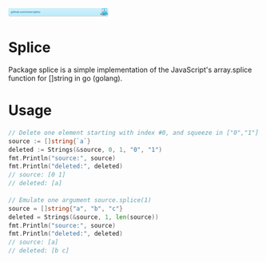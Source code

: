 [![github.com/zzwx/splice](doc/splice-gobadge.svg)](https://pkg.go.dev/github.com/zzwx/splice)

# Splice

Package splice is a simple implementation of the JavaScript's array.splice function for []string in go (golang).

# Usage

```go
// Delete one element starting with index #0, and squeeze in ["0","1"]
source := []string{`a`}
deleted := Strings(&source, 0, 1, "0", "1")
fmt.Println("source:", source)
fmt.Println("deleted:", deleted)
// source: [0 1]
// deleted: [a]

// Emulate one argument source.splice(1)
source = []string{"a", "b", "c"}
deleted = Strings(&source, 1, len(source))
fmt.Println("source:", source)
fmt.Println("deleted:", deleted)
// source: [a]
// deleted: [b c]
```